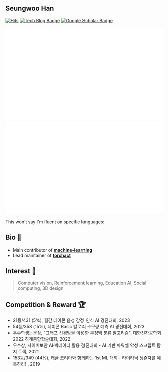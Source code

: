 ## Seungwoo Han
[![Hits](https://hits.seeyoufarm.com/api/count/incr/badge.svg?url=https%3A%2F%2Fgithub.com%2FKaintels&)](https://hits.seeyoufarm.com)
[![Tech Blog Badge](http://img.shields.io/badge/-Tech%20blog-black?style=flat-square&logo=github&link=https://swhme.tistory.com/)](https://kaintels.github.io)
[![Google Scholar Badge](https://img.shields.io/badge/-Google%20Scholar-4285f4?style=flat-square&logo=google-scholar&logoColor=white&link=https://scholar.google.com/citations?user=NWbfyKYAAAAJ&hl)](https://scholar.google.com/citations?user=NWbfyKYAAAAJ&hl)

![](https://github.com/kaintels/github-stats-transparent/blob/output/generated/overview.svg)
![](https://github.com/kaintels/github-stats-transparent/blob/output/generated/languages.svg)

This won't say I'm fluent on specific languages:

## Bio 📘 
- Main contributor of [**machine-learning**](https://github.com/teddylee777/machine-learning)
- Lead maintainer of [**torchact**](https://github.com/kaintels/torchact)

## Interest 🔎
> Computer vision, Reinforcement learning, Education AI, Social computing, 3D design

## Competition & Reward 🏆
- 21등/431 (5%), 월간 데이콘 음성 감정 인식 AI 경진대회, 2023
- 54등/358 (15%), 데이콘 Basic 칼로리 소모량 예측 AI 경진대회, 2023
- 우수학생논문상, "그래프 신경망을 이용한 부정맥 분류 알고리즘", 대한전자공학회 2022 하계종합학술대회, 2022
- 우수상, 사이버보안 AI·빅데이터 활용 경진대회 - AI 기반 파워쉘 악성 스크립트 탐지 트랙, 2021
- 153등/349 (44%), 캐글 코리아와 함께하는 1st ML 대회 - 타이타닉 생존자를 예측하라! , 2019
